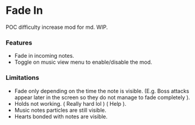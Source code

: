 # Fade In
POC difficulty increase mod for md.
WIP.

### Features
* Fade in incoming notes.
* Toggle on music view menu to enable/disable the mod.

### Limitations
* Fade only depending on the time the note is visible. (E.g. Boss attacks appear later in the screen so they do not manage to fade completely ).
* Holds not working. ( Really hard lol ) ( Help ).
* Music notes particles are still visible.
* Hearts bonded with notes are visible.